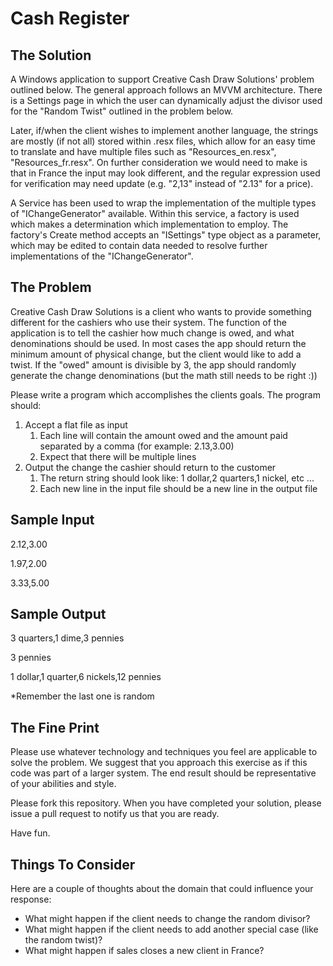 # Cash Register

## The Solution
A Windows application to support Creative Cash Draw Solutions' problem outlined below. The general approach follows an MVVM architecture. There is a Settings page in which the user can dynamically adjust the divisor used for the "Random Twist" outlined in the problem below.

Later, if/when the client wishes to implement another language, the strings are mostly (if not all) stored within .resx files, which allow for an easy time to translate and have multiple files such as "Resources_en.resx", "Resources_fr.resx". On further consideration we would need to make is that in France the input may look different, and the regular expression used for verification may need update (e.g. "2,13" instead of "2.13" for a price).

A Service has been used to wrap the implementation of the multiple types of "IChangeGenerator" available. Within this service, a factory is used which makes a determination which implementation to employ. The factory's Create method accepts an "ISettings" type object as a parameter, which may be edited to contain data needed to resolve further implementations of the "IChangeGenerator".



## The Problem
Creative Cash Draw Solutions is a client who wants to provide something different for the cashiers who use their system. The function of the application is to tell the cashier how much change is owed, and what denominations should be used. In most cases the app should return the minimum amount of physical change, but the client would like to add a twist. If the "owed" amount is divisible by 3, the app should randomly generate the change denominations (but the math still needs to be right :))

Please write a program which accomplishes the clients goals. The program should:

1. Accept a flat file as input
	1. Each line will contain the amount owed and the amount paid separated by a comma (for example: 2.13,3.00)
	2. Expect that there will be multiple lines
2. Output the change the cashier should return to the customer
	1. The return string should look like: 1 dollar,2 quarters,1 nickel, etc ...
	2. Each new line in the input file should be a new line in the output file

## Sample Input
2.12,3.00

1.97,2.00

3.33,5.00

## Sample Output
3 quarters,1 dime,3 pennies

3 pennies

1 dollar,1 quarter,6 nickels,12 pennies

*Remember the last one is random

## The Fine Print
Please use whatever technology and techniques you feel are applicable to solve the problem. We suggest that you approach this exercise as if this code was part of a larger system. The end result should be representative of your abilities and style.

Please fork this repository. When you have completed your solution, please issue a pull request to notify us that you are ready.

Have fun.

## Things To Consider
Here are a couple of thoughts about the domain that could influence your response:

* What might happen if the client needs to change the random divisor?
* What might happen if the client needs to add another special case (like the random twist)?
* What might happen if sales closes a new client in France?